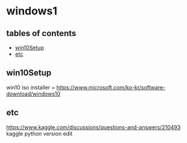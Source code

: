 # windows1
## tables of contents 

* [win10Setup](#win10setup)
* [etc](etc)


## win10Setup
win10 iso installer = https://www.microsoft.com/ko-kr/software-download/windows10



## etc
https://www.kaggle.com/discussions/questions-and-answers/210493  kaggle python version edit
